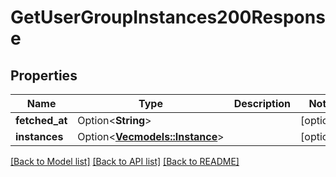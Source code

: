 # GetUserGroupInstances200Response

## Properties

Name | Type | Description | Notes
------------ | ------------- | ------------- | -------------
**fetched_at** | Option<**String**> |  | [optional]
**instances** | Option<[**Vec<models::Instance>**](Instance.md)> |  | [optional]

[[Back to Model list]](../README.md#documentation-for-models) [[Back to API list]](../README.md#documentation-for-api-endpoints) [[Back to README]](../README.md)


